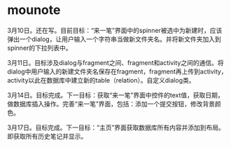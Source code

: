 # mounote
3月10日。还在写。目前目标：“来一笔”界面中的spinner被选中为新建时，应该弹出一个dialog，让用户输入一个字符串当做新文件夹名。并将新文件夹加入到spinner的下拉列表中。

3月11日。目标涉及dialog与fragment之间、fragment和activity之间的通信。将dialog中用户输入的新建文件夹名保存在fragment，fragment再上传到activity，activity以此在数据库中建立新的table（relation）。自定义dialog类。

3月14日。目标完成。下一目标：获取“来一笔”界面中控件的text值，获取日期，做数据库插入操作。完善“来一笔”界面，包括：添加一个提交按钮，修改背景颜色。

3月17日。目标完成。下一目标：“主页”界面获取数据库所有内容并添加到布局。即获取所有历史笔记并显示。
